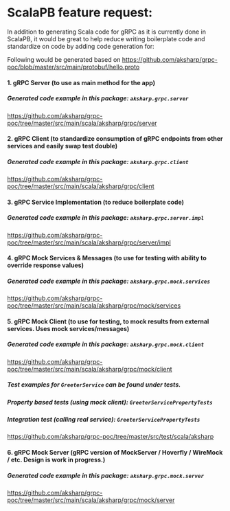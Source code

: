 # ScalaPB feature request: 

In addition to generating Scala code for gRPC as it is currently done in ScalaPB, 
it would be great to help reduce writing boilerplate code and standardize on code by adding code generation for:

Following would be generated based on https://github.com/aksharp/grpc-poc/blob/master/src/main/protobuf/hello.proto

#### 1. gRPC Server (to use as main method for the app)
##### Generated code example in this package: `aksharp.grpc.server`
https://github.com/aksharp/grpc-poc/tree/master/src/main/scala/aksharp/grpc/server

#### 2. gRPC Client (to standardize consumption of gRPC endpoints from other services and easily swap test double)
##### Generated code example in this package: `aksharp.grpc.client`
https://github.com/aksharp/grpc-poc/tree/master/src/main/scala/aksharp/grpc/client

#### 3. gRPC Service Implementation (to reduce boilerplate code)
##### Generated code example in this package: `aksharp.grpc.server.impl`
https://github.com/aksharp/grpc-poc/tree/master/src/main/scala/aksharp/grpc/server/impl

#### 4. gRPC Mock Services & Messages (to use for testing with ability to override response values)
##### Generated code example in this package: `aksharp.grpc.mock.services`
https://github.com/aksharp/grpc-poc/tree/master/src/main/scala/aksharp/grpc/mock/services

#### 5. gRPC Mock Client (to use for testing, to mock results from external services. Uses mock services/messages)
##### Generated code example in this package: `aksharp.grpc.mock.client`
https://github.com/aksharp/grpc-poc/tree/master/src/main/scala/aksharp/grpc/mock/client

##### Test examples for `GreeterService` can be found under tests.
##### Property based tests (using mock client):  `GreeterServicePropertyTests`
##### Integration test (calling real service): `GreeterServicePropertyTests`
https://github.com/aksharp/grpc-poc/tree/master/src/test/scala/aksharp

#### 6. gRPC Mock Server (gRPC version of MockServer / Hoverfly / WireMock / etc. Design is work in progress.)
##### Generated code example in this package: `aksharp.grpc.mock.server`
https://github.com/aksharp/grpc-poc/tree/master/src/main/scala/aksharp/grpc/mock/server 

